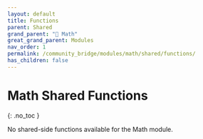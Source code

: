 ```yaml
---
layout: default
title: Functions
parent: Shared
grand_parent: "🔢 Math"
great_grand_parent: Modules
nav_order: 1
permalink: /community_bridge/modules/math/shared/functions/
has_children: false
---
```


# Math Shared Functions
{: .no_toc }

No shared-side functions available for the Math module.
